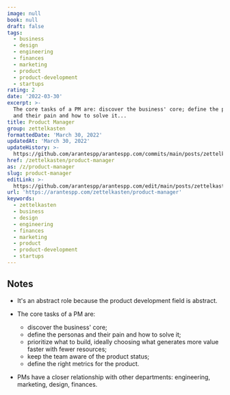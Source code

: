 ```yaml
---
image: null
book: null
draft: false
tags:
  - business
  - design
  - engineering
  - finances
  - marketing
  - product
  - product-development
  - startups
rating: 2
date: '2022-03-30'
excerpt: >-
  The core tasks of a PM are: discover the business' core; define the personas
  and their pain and how to solve it...
title: Product Manager
group: zettelkasten
formattedDate: 'March 30, 2022'
updatedAt: 'March 30, 2022'
updateHistory: >-
  https://github.com/arantespp/arantespp.com/commits/main/posts/zettelkasten/product-manager.md
href: /zettelkasten/product-manager
as: /z/product-manager
slug: product-manager
editLink: >-
  https://github.com/arantespp/arantespp.com/edit/main/posts/zettelkasten/product-manager.md
url: 'https://arantespp.com/zettelkasten/product-manager'
keywords:
  - zettelkasten
  - business
  - design
  - engineering
  - finances
  - marketing
  - product
  - product-development
  - startups
---
```


## Notes

- It's an abstract role because the product development field is abstract.

- The core tasks of a PM are:

  - discover the business' core;
  - define the personas and their pain and how to solve it;
  - prioritize what to build, ideally choosing what generates more value faster with fewer resources;
  - keep the team aware of the product status;
  - define the right metrics for the product.

- PMs have a closer relationship with other departments: engineering, marketing, design, finances.
